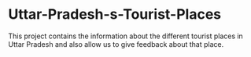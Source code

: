 # Uttar-Pradesh-s-Tourist-Places
This project contains the information about the different tourist places in Uttar Pradesh and also allow us to give feedback about that place.
